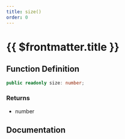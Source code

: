 ```yaml
---
title: size()
order: 0
---
```


# {{ $frontmatter.title }}

<!--@include: ./size_partial_header.md-->

## Function Definition

```ts
public readonly size: number;
```

### Returns

* number

## Documentation

<!--@include: ./size_partial_footer.md-->
